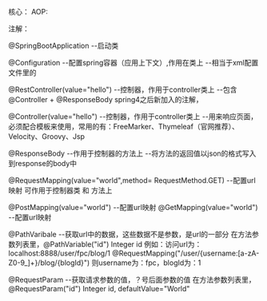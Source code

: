 
核心：
    AOP:


注解：

@SpringBootApplication  --启动类

@Configuration
    --配置spring容器（应用上下文）,作用在类上
    --相当于xml配置文件里的<beans>

@RestController(value="hello")
    --控制器，作用于controller类上
    --包含@Controller + @ResponseBody
    spring4之后新加入的注解，

@Controller(value="hello")
    --控制器，作用于controller类上
    --用来响应页面，必须配合模板来使用，常用的有：FreeMarker、Thymeleaf（官网推荐）、Velocity、Groovy、Jsp


@ResponseBody
    --作用于控制器的方法上
    --将方法的返回值以json的格式写入到response的body中

@RequestMapping(value="world",method= RequestMethod.GET)
    --配置url映射
    可作用于控制器类 和 方法上

@PostMapping(value="world")
    --配置url映射
@GetMapping(value="world")
    --配置url映射



@PathVaribale
    --获取url中的数据，这些数据不是参数，是url的一部分
    在方法参数列表里，@PathVariable("id") Integer id
        例如：访问url为：localhost:8888/user/fpc/blog/1
        @RequestMapping("/user/{username:[a-zA-Z0-9_]+}/blog/{blogId}")
        则username为：fpc，blogId为：1

@RequestParam
    --获取请求参数的值，？号后面参数的值
    在方法参数列表里，@RequestParam("id") Integer id, defaultValue="World"
